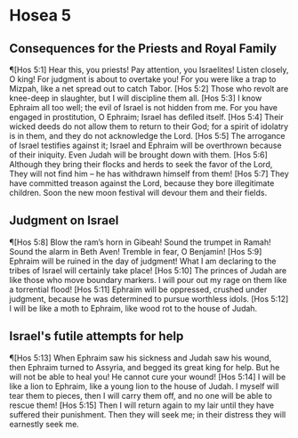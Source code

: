 # Hosea 5

## Consequences for the Priests and Royal Family
¶[Hos 5:1] Hear this, you priests! Pay attention, you Israelites! Listen closely, O king! For judgment is about to overtake you! For you were like a trap to Mizpah, like a net spread out to catch Tabor.
[Hos 5:2] Those who revolt are knee-deep in slaughter, but I will discipline them all.
[Hos 5:3] I know Ephraim all too well; the evil of Israel is not hidden from me. For you have engaged in prostitution, O Ephraim; Israel has defiled itself.
[Hos 5:4] Their wicked deeds do not allow them to return to their God; for a spirit of idolatry is in them, and they do not acknowledge the Lord.
[Hos 5:5] The arrogance of Israel testifies against it; Israel and Ephraim will be overthrown because of their iniquity. Even Judah will be brought down with them.
[Hos 5:6] Although they bring their flocks and herds to seek the favor of the Lord, They will not find him – he has withdrawn himself from them!
[Hos 5:7] They have committed treason against the Lord, because they bore illegitimate children. Soon the new moon festival will devour them and their fields.

## Judgment on Israel
¶[Hos 5:8] Blow the ram’s horn in Gibeah! Sound the trumpet in Ramah! Sound the alarm in Beth Aven! Tremble in fear, O Benjamin!
[Hos 5:9] Ephraim will be ruined in the day of judgment! What I am declaring to the tribes of Israel will certainly take place!
[Hos 5:10] The princes of Judah are like those who move boundary markers. I will pour out my rage on them like a torrential flood!
[Hos 5:11] Ephraim will be oppressed, crushed under judgment, because he was determined to pursue worthless idols.
[Hos 5:12] I will be like a moth to Ephraim, like wood rot to the house of Judah.

## Israel's futile attempts for help
¶[Hos 5:13] When Ephraim saw his sickness and Judah saw his wound, then Ephraim turned to Assyria, and begged its great king for help. But he will not be able to heal you! He cannot cure your wound!
[Hos 5:14] I will be like a lion to Ephraim, like a young lion to the house of Judah. I myself will tear them to pieces, then I will carry them off, and no one will be able to rescue them!
[Hos 5:15] Then I will return again to my lair until they have suffered their punishment. Then they will seek me; in their distress they will earnestly seek me.
